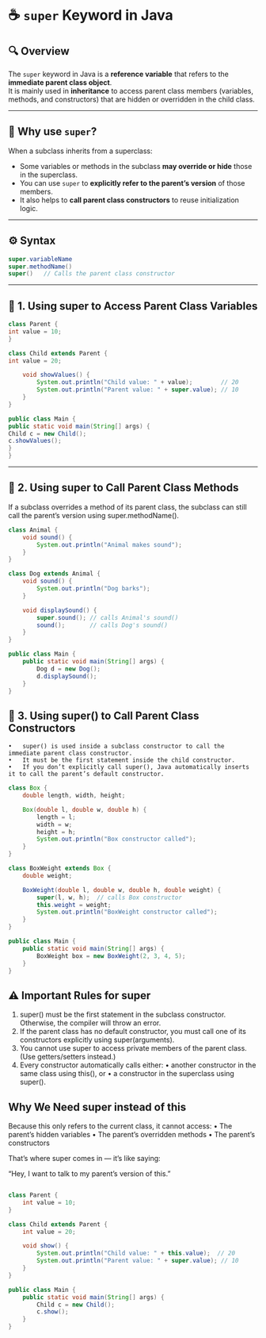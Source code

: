 # ☕ `super` Keyword in Java

## 🔍 Overview
The `super` keyword in Java is a **reference variable** that refers to the **immediate parent class object**.  
It is mainly used in **inheritance** to access parent class members (variables, methods, and constructors) that are hidden or overridden in the child class.

---

## 🧠 Why use `super`?

When a subclass inherits from a superclass:
- Some variables or methods in the subclass **may override or hide** those in the superclass.
- You can use `super` to **explicitly refer to the parent’s version** of those members.
- It also helps to **call parent class constructors** to reuse initialization logic.

---

## ⚙️ Syntax
```java
super.variableName
super.methodName()
super()   // Calls the parent class constructor
```
---
## 🧩 1. Using super to Access Parent Class Variables
```java 
class Parent {
int value = 10;
}

class Child extends Parent {
int value = 20;

    void showValues() {
        System.out.println("Child value: " + value);        // 20
        System.out.println("Parent value: " + super.value); // 10
    }
}

public class Main {
public static void main(String[] args) {
Child c = new Child();
c.showValues();
}
}
```

---
## 🧩 2. Using super to Call Parent Class Methods

If a subclass overrides a method of its parent class,
the subclass can still call the parent’s version using super.methodName().

```java 
class Animal {
    void sound() {
        System.out.println("Animal makes sound");
    }
}

class Dog extends Animal {
    void sound() {
        System.out.println("Dog barks");
    }

    void displaySound() {
        super.sound(); // calls Animal's sound()
        sound();       // calls Dog's sound()
    }
}

public class Main {
    public static void main(String[] args) {
        Dog d = new Dog();
        d.displaySound();
    }
}

```

## 🧩 3. Using super() to Call Parent Class Constructors
	•	super() is used inside a subclass constructor to call the immediate parent class constructor.
	•	It must be the first statement inside the child constructor.
	•	If you don’t explicitly call super(), Java automatically inserts it to call the parent’s default constructor.
```java 
class Box {
    double length, width, height;

    Box(double l, double w, double h) {
        length = l;
        width = w;
        height = h;
        System.out.println("Box constructor called");
    }
}

class BoxWeight extends Box {
    double weight;

    BoxWeight(double l, double w, double h, double weight) {
        super(l, w, h);  // calls Box constructor
        this.weight = weight;
        System.out.println("BoxWeight constructor called");
    }
}

public class Main {
    public static void main(String[] args) {
        BoxWeight box = new BoxWeight(2, 3, 4, 5);
    }
}
```

## ⚠️ Important Rules for super
1.	super() must be the first statement in the subclass constructor.
Otherwise, the compiler will throw an error.
2.	If the parent class has no default constructor,
you must call one of its constructors explicitly using super(arguments).
3.	You cannot use super to access private members of the parent class.
(Use getters/setters instead.)
4.	Every constructor automatically calls either:
•	another constructor in the same class using this(), or
•	a constructor in the superclass using super().

## Why We Need super instead of this 

Because this only refers to the current class, it cannot access:
•	The parent’s hidden variables
•	The parent’s overridden methods
•	The parent’s constructors

That’s where super comes in — it’s like saying:

“Hey, I want to talk to my parent’s version of this.”

```java 

class Parent {
    int value = 10;
}

class Child extends Parent {
    int value = 20;

    void show() {
        System.out.println("Child value: " + this.value);  // 20
        System.out.println("Parent value: " + super.value); // 10
    }
}

public class Main {
    public static void main(String[] args) {
        Child c = new Child();
        c.show();
    }
}
```
